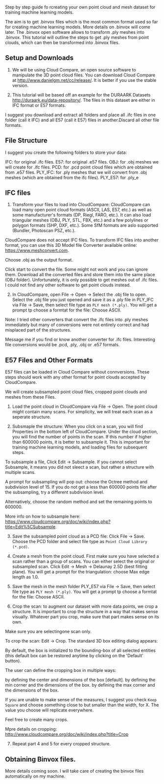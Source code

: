 Step by step guide fo rcreating your own point cloud and mesh dataset for training machine learning models.

The aim is to get .binvox files which is the most common format used so far for creating machine learning models. More details on .binvox will come later. The .binvox open software allows to transform .ply meshes into .binvox. This tutorial will outline the steps to get .ply meshes from point clouds, which can then be transformed into .binvox files.

## Setup and Downloads
1. We will be using Cloud Compare, an open source software to manipulate the 3D point cloud files. You can download Cloud Compare at http://www.danielgm.net/cc/release/. It is better if you use the stable version.

2. This tutorial will be based off an example for the DURAARK Datasets http://duraark.eu/data-repository/. The files in this dataset are either in IFC format or E57 formats.

I suggest you download and extract all folders and place all .ifc files in one folder (call it IFC) and all E57 (call it E57) files in another.Discard all other file formats.

## File Structure
I suggest you create the following folders to store your data:

IFC: for original .ifc files.
E57: for original .e57 files.
OBJ: for .obj meshes we will create for .ifc files.
PCD: for .pcd point cloud files which are obtained from .e57 files.
PLY_IFC: for .ply meshes that we will convert from .obj meshes (which are obtained from the ifc files).
PLY_E57: for .ply_e

## IFC files
1. Transform your files to load into CloudCompare:
CloudCompare can load many open point cloud formats (ASCII, LAS, E57, etc.) as well as some manufacturer's formats (DP, Riegl, FARO, etc.). It can also load triangular meshes (OBJ, PLY, STL, FBX, etc.) and a few polylines or polygon formats (SHP, DXF, etc.). Some SfM formats are aslo supported (Bundler, Photoscan PSZ, etc.).

CloudCompare does not accept IFC files. To transform IFC files into another format, you can use this 3D Model file Converter available online: https://www.meshconvert.com.

Choose .obj as the output format. 

Click start to convert the file. Some might not work and you can ignore them. Download all the converted files and store them into the same place (OBJ folder). Unfortunately, it is only possible to get meshes out of .ifc files. I could not find any other software to get point clouds instead.

2. In CloudCompare, open File -> Open -> Select the .obj file to open.
Select the .obj file you just opened and save it as a .ply file in PLY_IFC via File -> Save, then select file type as `PLY mesh (*.ply)`.
You will get a prompt tp choose a formtat for the file: Choose ASCII.

Note: I tried other converters that convert the .ifc files into .ply meshes immediately but many of conversions were not entirely correct and had misplaced part of the structures.
 
Message me if you find or know another converter for .ifc files. Interesting file conversions would be .pcd, .ply, .obj or .e57 formats.

## E57 Files and Other Formats
E57 files can be loaded in Cloud Compare without connversions. These steps should work with any other format for point clouds accepted by CloudCompare.

We will create subsampled point cloud files, cropped point clouds and meshes from these Files.

1. Load the point cloud in CloudCompare via File -> Open.
The point cloud might contain many scans.
For simplicity, we will treat each scan as a seperate structure.

2. Subsmaple the structure: When you click on a scan, you will find Properties in the bottom left of CloudCompare. Under the cloud section, you will find the number of points in the scan. If this number if higher than 600000 points, it is better to subsample it. This is important for training machine learning models, and loading files for subsequent steps.

To subsample a file, Click Edit -> Subsample. If you cannot select Subsample, it means you did not sleect a scan, but rather a structure with multiple scans.

A prompt for subsampling will pop out: choose the Octree method and subdivision level of 15. If you do not get a less than 600000 points file after the subsampling, try a different subdivision level.

Alternatively, choose the random method and set the remaining points to 600000.

More info on how to subsample here: https://www.cloudcompare.org/doc/wiki/index.php?title=Edit%5CSubsample.

3. Save the subsampled point cloud as a PCD file: Click File -> Save. Choose the PCD folder and select file type as `Point Cloud Library (*.pcd)`.

4. Create a mesh from the point cloud. First make sure you have selected a scan rather than a group of scans.
You can either select the original or subsampled scan.
Click Edit -> Mesh -> Delaunay 2.5D (best fitting plane).
You will get a prompt for the triangulation: choose Max edge length as 1.0.

5. Save the mesh in the mesh folder PLY_E57 via File -> Save, then select file type as `PLY mesh (*.ply)`.
You will get a prompt tp choose a formtat for the file: Choose ASCII.

6. Crop the scan: to augment our dataset with more data points, we crop a structure. It is important to crop the structure in a way that makes sense visually. Whatever part you crop, make sure that part makes sense on its own.

Make sure you are selectingone scan only.

To crop the scan: Edit -> Crop.
The standard 3D box editing dialog appears:

By default, the box is initialized to the bounding-box of all selected entities (this default box can be restored anytime by clicking on the 'Default' button).

The user can define the cropping box in multiple ways:

by defining the center and dimensions of the box [default].
by defining the min corner and the dimensions of the box.
by defining the max corner and the dimensions of the box.

If you are unable to make sense of the measures, I suggest you check `Keep Square` and choose something close to but smaller than the width, for X. The value you choose will replicate everywhere.

Feel free to create many crops.

Mpre details on cropping: http://www.cloudcompare.org/doc/wiki/index.php?title=Crop

7. Repeat part 4 and 5 for every cropped structure.

## Obtaining Binvox files.
More details coming soon. I will take care of creating the binvox files automatically on my machine. 